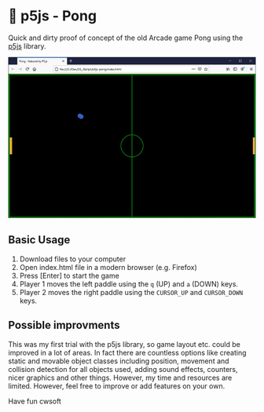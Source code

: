 # 👀 p5js - Pong

Quick and dirty proof of concept of the old Arcade game Pong using the [p5js](https://p5js.org/) library.

![Screenshot](./screenshot.png)

## Basic Usage

1.  Download files to your computer
2.  Open index.html file in a modern browser (e.g. Firefox)
3.  Press [Enter] to start the game
4.  Player 1 moves the left paddle using the `q` (UP) and `a` (DOWN) keys.
5.  Player 2 moves the right paddle using the `CURSOR_UP` and `CURSOR_DOWN` keys.

## Possible improvments

This was my first trial with the p5js library, so game layout etc. could be improved in a lot of areas. In fact there are countless options like creating static and movable object classes including position, movement and collision detection for all objects used, adding sound effects, counters, nicer graphics and other things. However, my time and resources are limited. However, feel free to improve or add features on your own.

Have fun
cwsoft
